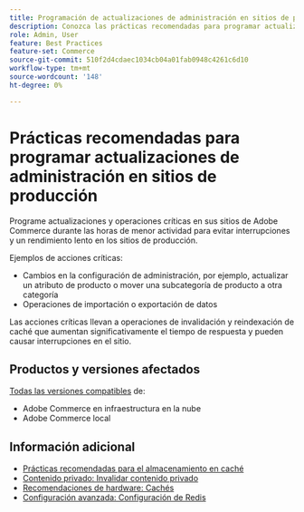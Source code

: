 ```yaml
---
title: Programación de actualizaciones de administración en sitios de producción
description: Conozca las prácticas recomendadas para programar actualizaciones críticas para Adobe Commerce para evitar interrupciones y un rendimiento lento.
role: Admin, User
feature: Best Practices
feature-set: Commerce
source-git-commit: 510f2d4cdaec1034cb04a01fab0948c4261c6d10
workflow-type: tm+mt
source-wordcount: '148'
ht-degree: 0%

---
```



# Prácticas recomendadas para programar actualizaciones de administración en sitios de producción

Programe actualizaciones y operaciones críticas en sus sitios de Adobe Commerce durante las horas de menor actividad para evitar interrupciones y un rendimiento lento en los sitios de producción.

Ejemplos de acciones críticas:

- Cambios en la configuración de administración, por ejemplo, actualizar un atributo de producto o mover una subcategoría de producto a otra categoría
- Operaciones de importación o exportación de datos

Las acciones críticas llevan a operaciones de invalidación y reindexación de caché que aumentan significativamente el tiempo de respuesta y pueden causar interrupciones en el sitio.

## Productos y versiones afectados

[Todas las versiones compatibles](../../../release/versions.md) de:

- Adobe Commerce en infraestructura en la nube
- Adobe Commerce local

## Información adicional

- [Prácticas recomendadas para el almacenamiento en caché](https://docs.magento.com/user-guide/system/cache-management.html#best-practices-for-caching)
- [Contenido privado: Invalidar contenido privado](https://developer.adobe.com/commerce/php/development/cache/page/private-content/#invalidate-private-content)
- [Recomendaciones de hardware: Cachés](../../../performance/hardware.md#caches)
- [Configuración avanzada: Configuración de Redis](../../../performance/advanced-setup.md#set-up-redis)

